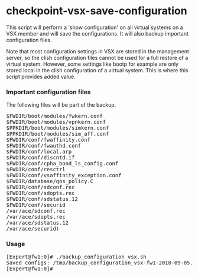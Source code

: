 # checkpoint-vsx-save-configuration
This script will perform a 'show configuration' on all virtual systems on a VSX member and will save the configurations. It will also backup important configuration files.

Note that most configuration settings in VSX are stored in the management server, so the clish configuration files cannot be used for a full restore of a virtual system. However, some settings like bootp for example are only stored local in the clish configuration of a virtual system. This is where this script provides added value.

### Important configuration files
The following files will be part of the backup.

<pre>
$FWDIR/boot/modules/fwkern.conf
$FWDIR/boot/modules/vpnkern.conf
$PPKDIR/boot/modules/simkern.conf
$PPKDIR/boot/modules/sim_aff.conf
$FWDIR/conf/fwaffinity.conf
$FWDIR/conf/fwauthd.conf
$FWDIR/conf/local.arp
$FWDIR/conf/discntd.if
$FWDIR/conf/cpha_bond_ls_config.conf
$FWDIR/conf/resctrl
$FWDIR/conf/vsaffinity_exception.conf
$FWDIR/database/qos_policy.C
$FWDIR/conf/sdconf.rec
$FWDIR/conf/sdopts.rec
$FWDIR/conf/sdstatus.12
$FWDIR/conf/securid
/var/ace/sdconf.rec
/var/ace/sdopts.rec
/var/ace/sdstatus.12
/var/ace/securid)
</pre>

### Usage
<pre>
[Expert@fw1:0]# ./backup_configuration_vsx.sh
Saved configs: /tmp/backup_configuration_vsx-fw1-2018-09-05.tar
[Expert@fw1:0]#
</pre>
